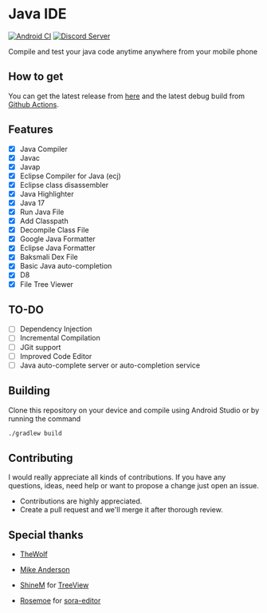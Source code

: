 # Java IDE

[![Android CI](https://github.com/PranavPurwar/Java-Ide/actions/workflows/android.yml/badge.svg)](https://github.com/PranavPurwar/Java-Ide/actions/workflows/android.yml)
[![Discord Server](https://img.shields.io/badge/chat-on%20discord-7289da)](https://discord.gg/8Gu6YCq2eS)

Compile and test your java code anytime anywhere from your mobile phone

## How to get

You can get the latest release from [here](https://github.com/PranavPurwar/Java-Ide/releases)
and the latest debug build from [Github Actions](https://github.com/PranavPurwar/Java-Ide/actions).

## Features

- [x] Java Compiler
- [x] Javac
- [x] Javap
- [x] Eclipse Compiler for Java (ecj)
- [x] Eclipse class disassembler
- [x] Java Highlighter
- [x] Java 17
- [x] Run Java File
- [x] Add Classpath
- [x] Decompile Class File
- [x] Google Java Formatter
- [x] Eclipse Java Formatter
- [x] Baksmali Dex File
- [x] Basic Java auto-completion
- [x] D8
- [x] File Tree Viewer

## TO-DO

- [ ] Dependency Injection
- [ ] Incremental Compilation
- [ ] JGit support
- [ ] Improved Code Editor
- [ ] Java auto-complete server or auto-completion service

## Building

Clone this repository on your device and compile using Android Studio or by running the command

```sh
./gradlew build
```

## Contributing

I would really appreciate all kinds of contributions.
If you have any questions, ideas, need help or want to propose a change just open an issue.

- Contributions are highly appreciated.
- Create a pull request and we'll merge it after thorough review.

## Special thanks

- [TheWolf](https://github.com/thewolfprod)

- [Mike Anderson](https://github.com/MikeAndrson)

- [ShineM](https://github.com/shineM) for [TreeView](https://github.com/ShineM/TreeView)

- [Rosemoe](https://github.com/Rosemoe) for [sora-editor](https://github.com/Rosemoe/sora-editor)

